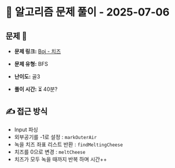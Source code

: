 # 📝 알고리즘 문제 풀이 - 2025-07-06

## 문제 📖

- **문제 링크:** [Boj - 치즈](https://www.acmicpc.net/problem/2638)

- **문제 유형:** BFS

- **난이도:** 골3

- **풀이 시간:** ⏳ 40분?

## ✍ 접근 방식

- Input 파싱
- 외부공기를 -1로 설정 : `markOuterAir`
- 녹을 치즈 좌표 리스트 반환 : `findMeltingCheese`
- 치즈를 0으로 변경 : `meltCheese`
- 치즈가 모두 녹을 때까지 반복 하며 시간++
